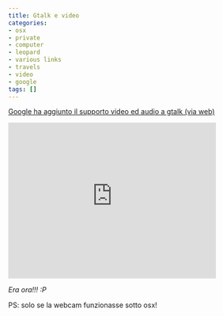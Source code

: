 ```yaml
---
title: Gtalk e video
categories:
- osx
- private
- computer
- leopard
- various links
- travels
- video
- google
tags: []
---
```

[Google ha aggiunto il supporto video ed audio a gtalk (via
web)](http://googleblog.blogspot.com/2008/11/talk-face-to-face-right-from-within.html
      "http://googleblog.blogspot.com/2008/11/talk-face-to-face-right-from-within.html" )

<iframe width="420" height="315" src="https://www.youtube.com/embed/JFGJRfoK9xQ" frameborder="0" allowfullscreen></iframe>

_Era ora!!! :P_

PS: solo se la webcam funzionasse sotto osx!

